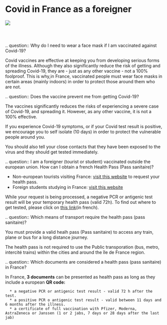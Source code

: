 # Covid in France as a foreigner

<img src="illustrations/deplacements.svg">

<header></header>

<div itemscope itemtype="https://schema.org/FAQPage">

.. question:: Why do I need to wear a face mask if I am vaccinated against Covid-19?

   Covid vaccines are effective at keeping you from developing serious forms of the illness. Although they also significantly reduce the risk of getting and spreading Covid-19, they are - just as any other vaccine - not a 100% foolproof. This is why,in France, vaccinated people must wear face masks in certain areas (mainly indoors) in order to protect those around them who are not.

.. question:: Does the vaccine prevent me from getting Covid-19?

   The vaccines significantly reduces the risks of experiencing a severe case of Covid-19, and spreading it.
   However, as any other vaccine, it is not a 100% effective.

   If you experience Covid-19 symptoms, or if your Covid test result is positive, we encourage you to self isolate (10 days) in order to protect the vulnerable people around you.

   You should also tell your close contacts that they have been exposed to the virus and they should get tested immediately.

.. question:: I am a foreigner (tourist or student) vaccinated outside the european union. How can I obtain a french Health Pass (Pass sanitaire)?

   * Non-european tourists visiting France: [visit this website](https://www.demarches-simplifiees.fr/commencer/passe-sanitaire-etrangers) to request your health pass.
   * Foreign students studying in France: [visit this website](https://www.demarches-simplifiees.fr/commencer/passe-sanitaire-etudiants)

   While your request is being processed, a negative PCR or antigenic test result will be your temporary health pass (valid 72h). To find out where to get tested, please click on [this link](https://www.sante.fr/cf/centres-depistage-covid.html)(in french).

.. question:: Which means of transport require the health pass (pass sanitaire)?

   You must provide a valid healh pass (Pass sanitaire) to access any train, plane or bus for a long distance journey.

   The health pass is not required to use the Public transporation (bus, metro, intercité trains) within the cities and around the île de France region.

.. question:: Which documents are considered a health pass (pass sanitaire) in France?

   In France, **3 documents** can be presented as health pass as long as they include a european **QR code:**

      * a negative PCR or antigenic test result - valid 72 h after the test.
      * a positive PCR o antigenic test result - valid between 11 days and 6 months after the illness.
      * a certificate of full vaccination with Pfizer, Moderna, AstraZeneca or Janssen (1 or 2 jabs, 7 days or 28 days after the last jab)

</div>
